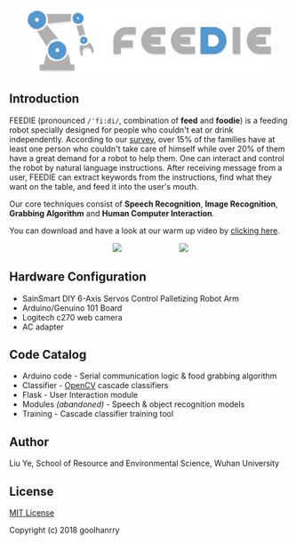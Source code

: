 <p align="center">
  <img width="450" src="assets/logo-color.png" />
</p>

## Introduction

FEEDIE (pronounced `/ˈfi:di/`, combination of **feed** and **foodie**) is a feeding robot specially designed for people who couldn't eat or drink independently. According to our [survey](https://github.com/goolhanrry/Feeding-Robot-Demo/blob/master/assets/DataAnalysis.pptx?raw=true), over 15% of the families have at least one person who couldn't take care of himself while over 20% of them have a great demand for a robot to help them. One can interact and control the robot by natural language instructions. After receiving message from a user, FEEDIE can extract keywords from the instructions, find what they want on the table, and feed it into the user's mouth.

Our core techniques consist of **Speech Recognition**, **Image Recognition**, **Grabbing Algorithm** and **Human Computer Interaction**.

You can download and have a look at our warm up video by [clicking here](https://github.com/goolhanrry/Feeding-Robot-Demo/blob/master/assets/WarmUp.mp4?raw=true).

<p align="center">
  <img width="300px" src="assets/preview.gif" hspace="50px" />
  <img width="247px" src="assets/UI.gif" hspace="50px" />
</p>

## Hardware Configuration

* SainSmart DIY 6-Axis Servos Control Palletizing Robot Arm
* Arduino/Genuino 101 Board
* Logitech c270 web camera
* AC adapter

## Code Catalog

* Arduino code - Serial communication logic & food grabbing algorithm
* Classifier - [OpenCV](https://opencv.org/) cascade classifiers
* Flask - User Interaction module
* Modules *(abandoned)* - Speech & object recognition models
* Training - Cascade classifier training tool

## Author

Liu Ye, School of Resource and Environmental Science, Wuhan University

## License

[MIT License](LICENSE)

Copyright (c) 2018 goolhanrry
